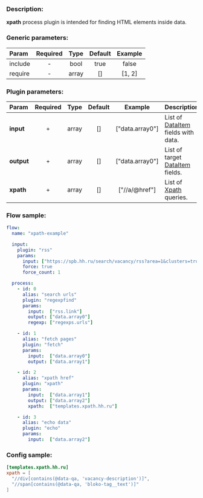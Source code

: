 ### Description:

**xpath** process plugin is intended for finding HTML elements inside
data.


### Generic parameters:

| Param   | Required | Type  | Default | Example |
|:--------|:--------:|:-----:|:-------:|:-------:|
| include |    -     | bool  |  true   |  false  |
| require |    -     | array |   []    | [1, 2]  |


### Plugin parameters:

| Param      | Required | Type  | Default |     Example     | Description                                                                                         |
|:-----------|:--------:|:-----:|:-------:|:---------------:|:----------------------------------------------------------------------------------------------------|
| **input**  |    +     | array |   []    | ["data.array0"] | List of [DataItem](https://github.com/livelace/gosquito/blob/master/docs/data.md) fields with data. |
| **output** |    +     | array |   []    | ["data.array0"] | List of target [DataItem](https://github.com/livelace/gosquito/blob/master/docs/data.md) fields.    |
| **xpath**  |    +     | array |   []    |  ["//a/@href"]  | List of [Xpath](https://en.wikipedia.org/wiki/XPath) queries.                                       |

### Flow sample:

```yaml
flow:
  name: "xpath-example"

  input:
    plugin: "rss"
    params:
      input: ["https://spb.hh.ru/search/vacancy/rss?area=1&clusters=true&enable_snippets=true&search_period=1&specialization=1&text=."]
      force: true
      force_count: 1

  process:
    - id: 0
      alias: "search urls"
      plugin: "regexpfind"
      params:
        input:  ["rss.link"]
        output: ["data.array0"]
        regexp: ["regexps.urls"]

    - id: 1
      alias: "fetch pages"
      plugin: "fetch"
      params:
        input:  ["data.array0"]
        output: ["data.array1"]

    - id: 2
      alias: "xpath href"
      plugin: "xpath"
      params:
        input:  ["data.array1"]
        output: ["data.array2"]
        xpath:  ["templates.xpath.hh.ru"]

    - id: 3
      alias: "echo data"
      plugin: "echo"
      params:
        input:  ["data.array2"]
```

### Config sample:

```toml
[templates.xpath.hh.ru]
xpath = [
  "//div[contains(@data-qa, 'vacancy-description')]", 
  "//span[contains(@data-qa, 'bloko-tag__text')]"
]
```

